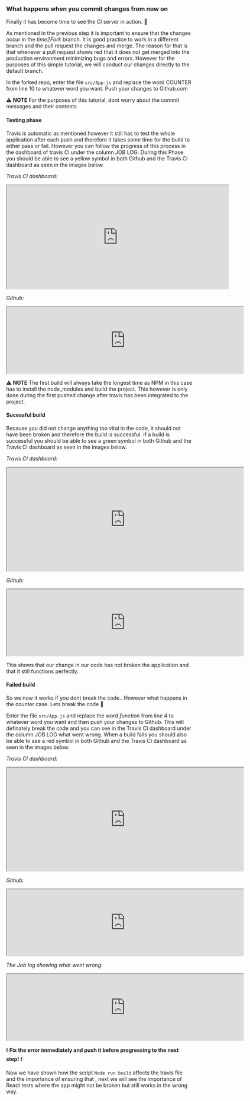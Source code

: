### What happens when you commit changes from now on ###

Finally it has become time to see the CI server in action. 🎉

As mentioned in the previous step it is important to ensure that the changes occur in the *time2Fork* branch. It is good practice to work in a different branch and the pull request the changes and merge. The reason for that is that whenever a pull request shows red that it does not get merged into the production environment minimizing bugs and errors. However for the purposes of this simple tutorial, we will conduct our changes directly to the default branch. 

In the forked repo, enter the file `src/App.js` and replace the word COUNTER from line 10 to whatever word you want. Push your changes to Github.com

 ⚠ **NOTE** For the purposes of this tutorial, dont worry about the commit messages and their contents

#### Testing phase ####

Travis is automatic as mentioned however it still has to test the whole application after each push and therefore it takes some time for the build to either pass or fail. However you can follow the progress of this process in the dashboard of travis CI under the column JOB LOG. During this Phase you should be able to see a yellow symbol in both Github and the Travis CI dashboard as seen in the images below.

*Travis CI dashboard:*
<iframe src="https://drive.google.com/file/d/1sPSk9ilbasOP23jwAPSLaCC_onEwWlgC/preview" width="600" height="280"></iframe>

*Github:*
<iframe src="https://drive.google.com/file/d/1C7ddbGWNIAehdWexFy4jYUtTCZCDUxE0/preview" width="640" height="180"></iframe>

⚠ **NOTE** The first build will always take the longest time as NPM in this case has to install the node_modules and build the project. This however is only done during the first pushed change after travis has been integrated to the project.


#### Sucessful build ####

Because you did not change anything too vital in the code, it should not have been broken and therefore the build is successful. If a build is successful  you should be able to see a green symbol in both Github and the Travis CI dashboard as seen in the images below.


*Travis CI dashboard:*
<iframe src="https://drive.google.com/file/d/135pNgX6vXqFvfVeCoDyb6ahHTn6gVMxv/preview" width="640" height="280"></iframe>

*Github:*
<iframe src="https://drive.google.com/file/d/1JOneLumXNjVcwwU0gSW2uKSsfwrrWOgC/preview" width="640" height="180"></iframe>


This shows that our change in our code has not broken the application and that it still functions perfectly.


#### Failed build

So we now it works if you dont break the code.. However what happens in the counter case. Lets break the code 👿

Enter the file `src/App.js` and replace the word *function* from line 4 to whatever word you want and then push your changes to Github. This will definately break the code and you can see in the Travis CI dashboard under the column JOB LOG what went wrong. When a build fails you should also be able to see a red symbol in both Github and the Travis CI dashboard as seen in the images below. 


*Travis CI dashboard:*
<iframe src="https://drive.google.com/file/d/1VTaxNnVdkgdTy9qElZ9CjiOaaOF3jWB3/preview" width="640" height="280"></iframe>

*Github:*
<iframe src="https://drive.google.com/file/d/14levq7-pjXBAvrWwBaF7RFpFIKuRToZj/preview" width="640" height="180"></iframe>


*The Job log showing what went wrong:*

<iframe src="https://drive.google.com/file/d/1LOutU156eTGPTNmr1fBw4IPmVVfbFKk2/preview" width="640" height="180"></iframe>


<p>
<p>

❗ __Fix the error immediately and push it before progressing to the next step!__ ❗


Now we have shown how the script `Node run build` affects the travis file and the importance of ensuring that , next we will see the importance of React tests where the app might not be broken but still works in the wrong way.



